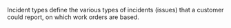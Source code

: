 Incident types define the various types of incidents (issues) that a customer could report, on which work orders are based.
